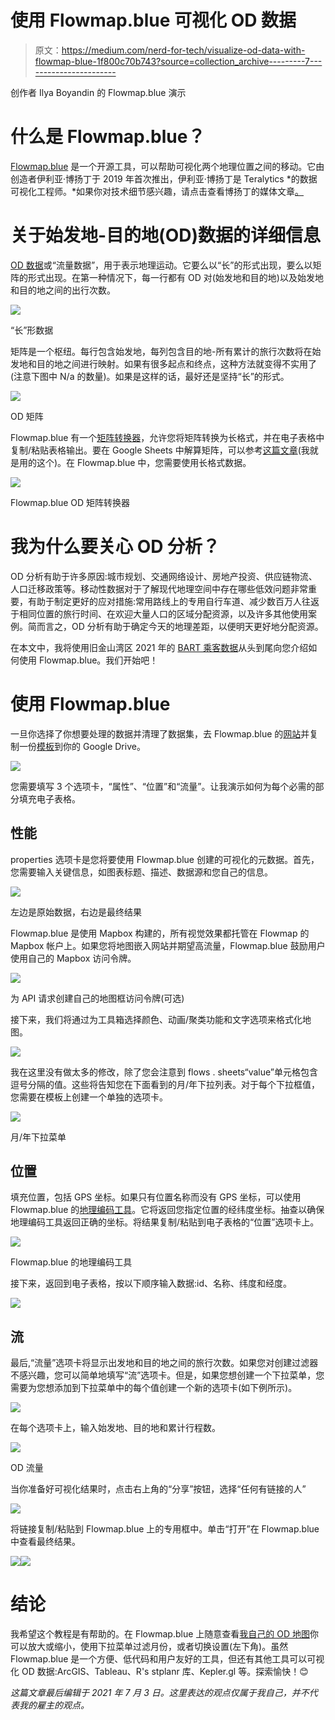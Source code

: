 # 使用 Flowmap.blue 可视化 OD 数据

> 原文：<https://medium.com/nerd-for-tech/visualize-od-data-with-flowmap-blue-1f800c70b743?source=collection_archive---------7----------------------->

创作者 Ilya Boyandin 的 Flowmap.blue 演示

# 什么是 Flowmap.blue？

[Flowmap.blue](https://flowmap.blue/) 是一个开源工具，可以帮助可视化两个地理位置之间的移动。它由创造者伊利亚·博扬丁于 2019 年首次推出，伊利亚·博扬丁是 Teralytics *的数据可视化工程师。*如果你对技术细节感兴趣，请点击查看博扬丁的媒体文章[。](/teralytics/visualizing-mobility-data-the-scalability-challenge-2575fe819702)

# 关于始发地-目的地(OD)数据的详细信息

[OD 数据](https://cran.r-project.org/web/packages/stplanr/vignettes/stplanr-od.html)或“流量数据”，用于表示地理运动。它要么以“长”的形式出现，要么以矩阵的形式出现。在第一种情况下，每一行都有 OD 对(始发地和目的地)以及始发地和目的地之间的出行次数。

![](img/504643e314bb21e57a4a5b48f9fdd4fe.png)

“长”形数据

矩阵是一个枢纽。每行包含始发地，每列包含目的地-所有累计的旅行次数将在始发地和目的地之间进行映射。如果有很多起点和终点，这种方法就变得不实用了(注意下图中 N/a 的数量)。如果是这样的话，最好还是坚持“长”的形式。

![](img/38e0f8e034ca9a0d3b2d078805c32983.png)

OD 矩阵

Flowmap.blue 有一个[矩阵转换器](https://flowmap.blue/od-matrix-converter)，允许您将矩阵转换为长格式，并在电子表格中复制/粘贴表格输出。要在 Google Sheets 中解算矩阵，可以参考[这篇文章](https://www.benlcollins.com/spreadsheets/unpivot-in-google-sheets/)(我就是用的这个)。在 Flowmap.blue 中，您需要使用长格式数据。

![](img/ca2cb043a54bb49e8cc9e40baf341cab.png)

Flowmap.blue OD 矩阵转换器

# 我为什么要关心 OD 分析？

OD 分析有助于许多原因:城市规划、交通网络设计、房地产投资、供应链物流、人口迁移政策等。移动性数据对于了解现代地理空间中存在哪些低效问题非常重要，有助于制定更好的应对措施:常用路线上的专用自行车道、减少数百万人往返于相同位置的旅行时间、在欢迎大量人口的区域分配资源，以及许多其他使用案例。简而言之，OD 分析有助于确定今天的地理差距，以便明天更好地分配资源。

在本文中，我将使用旧金山湾区 2021 年的 [BART 乘客数据](https://www.bart.gov/about/reports/ridership)从头到尾向您介绍如何使用 Flowmap.blue。我们开始吧！

# 使用 Flowmap.blue

一旦你选择了你想要处理的数据并清理了数据集，去 Flowmap.blue 的[网站](https://flowmap.blue/)并复制一份[模板](https://docs.google.com/spreadsheets/d/1aEgwtGUGc0TdnsO0jIm50hshCZ-m4DHms3P0Qq9IYdA/edit#gid=1438429083)到你的 Google Drive。

![](img/a4e2809d390904b0c1e49394ffba7d8b.png)

您需要填写 3 个选项卡，“属性”、“位置”和“流量”。让我演示如何为每个必需的部分填充电子表格。

## 性能

properties 选项卡是您将要使用 Flowmap.blue 创建的可视化的元数据。首先，您需要输入关键信息，如图表标题、描述、数据源和您自己的信息。

![](img/b450f93ef83828f2c43c4939f93630b4.png)

左边是原始数据，右边是最终结果

Flowmap.blue 是使用 Mapbox 构建的，所有视觉效果都托管在 Flowmap 的 Mapbox 帐户上。如果您将地图嵌入网站并期望高流量，Flowmap.blue 鼓励用户使用自己的 Mapbox 访问令牌。

![](img/42b86afe8bd7af170eec21c6b14b541d.png)

为 API 请求创建自己的地图框访问令牌(可选)

接下来，我们将通过为工具箱选择颜色、动画/聚类功能和文字选项来格式化地图。

![](img/655b0a971a0b0a094476a97d27d42dd5.png)

我在这里没有做太多的修改，除了您会注意到 flows . sheets“value”单元格包含逗号分隔的值。这些将告知您在下面看到的月/年下拉列表。对于每个下拉框值，您需要在模板上创建一个单独的选项卡。

![](img/c14c6343a5c6a9c39656a72a366e262f.png)

月/年下拉菜单

## 位置

填充位置，包括 GPS 坐标。如果只有位置名称而没有 GPS 坐标，可以使用 Flowmap.blue 的[地理编码工具](https://flowmap.blue/geocoding)。它将返回您指定位置的经纬度坐标。抽查以确保地理编码工具返回正确的坐标。将结果复制/粘贴到电子表格的“位置”选项卡上。

![](img/d7247051ff6af38078c855d83ae76095.png)

Flowmap.blue 的地理编码工具

接下来，返回到电子表格，按以下顺序输入数据:id、名称、纬度和经度。

![](img/0c0d224f99dc4fc726c0bf1294ac3e5f.png)

## 流

最后,“流量”选项卡将显示出发地和目的地之间的旅行次数。如果您对创建过滤器不感兴趣，您可以简单地填写“流”选项卡。但是，如果您想创建一个下拉菜单，您需要为您想添加到下拉菜单中的每个值创建一个新的选项卡(如下例所示)。

![](img/7fe14ff953ea1b9625a9ed81e0574b44.png)

在每个选项卡上，输入始发地、目的地和累计行程数。

![](img/55f5f109575bba8a0b6e12f4defe2a06.png)

OD 流量

当你准备好可视化结果时，点击右上角的“分享”按钮，选择“任何有链接的人”

![](img/9a9729d340c5615e322f5c3a3111cb6b.png)

将链接复制/粘贴到 Flowmap.blue 上的专用框中。单击“打开”在 Flowmap.blue 中查看最终结果。

![](img/a62b5bfbf19d76969315cf3d727cc487.png)![](img/85d8e6f62cbbb1ed08738d84b2446839.png)

# 结论

我希望这个教程是有帮助的。在 Flowmap.blue 上随意查看[我自己的 OD 地图](https://flowmap.blue/1Ipp8FUeOTSXcrzXEg9cfW_V3Czpurkt59vvdFk3v1EA)你可以放大或缩小，使用下拉菜单过滤月份，或者切换设置(左下角)。虽然 Flowmap.blue 是一个方便、低代码和用户友好的工具，但还有其他工具可以可视化 OD 数据:ArcGIS、Tableau、R's stplanr 库、Kepler.gl 等。探索愉快！😊

*这篇文章最后编辑于 2021 年 7 月 3 日。这里表达的观点仅属于我自己，并不代表我的雇主的观点。*
